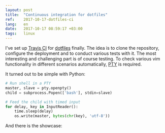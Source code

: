 ```yaml
---
layout: post
title:  "Continuous integration for dotfiles"
ref:    2017-10-17-dotfiles-ci
lang:   en
date:   2017-10-17 08:59:17 +03:00
tags:   linux
---
```


I've set up [Travis CI](https://travis-ci.org/sakhnik/dotfiles) for
[dotfiles](https://github.com/sakhnik/dotfiles) finally. The idea is to clone
the repository, configure the deployment and to conduct various tests with it.
The most interesting and challenging part is of course testing. To check various
vim functionality in different scenarios automatically,
[PTY](https://en.wikipedia.org/wiki/Pseudoterminal) is required.

It turned out to be simple with Python:
```python
# Run shell in a PTY
master, slave = pty.openpty()
child = subprocess.Popen(['bash'], stdin=slave)

# Feed the child with timed input
for delay, key in InputReader():
    time.sleep(delay)
    os.write(master, bytes(chr(key), 'utf-8'))
```

And there is the showcase:
<script type="text/javascript" src="https://asciinema.org/a/142688.js" id="asciicast-142688" async></script>
